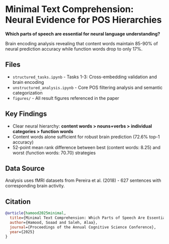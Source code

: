 # Minimal Text Comprehension: Neural Evidence for POS Hierarchies

**Which parts of speech are essential for neural language understanding?**

Brain encoding analysis revealing that content words maintain 85-90% of neural prediction accuracy while function words drop to only 17%.

## Files

- `structured_tasks.ipynb` - Tasks 1-3: Cross-embedding validation and brain encoding
- `unstructured_analysis.ipynb` - Core POS filtering analysis and semantic categorization
- `figures/` - All result figures referenced in the paper

## Key Findings

- Clear neural hierarchy: **content words > nouns+verbs > individual categories > function words**
- Content words alone sufficient for robust brain prediction (72.6% top-1 accuracy)
- 52-point mean rank difference between best (content words: 8.25) and worst (function words: 70.70) strategies

## Data Source

Analysis uses fMRI datasets from Pereira et al. (2018) - 627 sentences with corresponding brain activity.

## Citation

```bibtex
@article{hamood2025minimal,
  title={Minimal Text Comprehension: Which Parts of Speech Are Essential for Neural Language Understanding?},
  author={Hamood, Soaad and Saleh, Alaa},
  journal={Proceedings of the Annual Cognitive Science Conference},
  year={2025}
}
